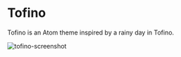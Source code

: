 # Tofino

Tofino is an Atom theme inspired by a rainy day in Tofino.

![tofino-screenshot](https://user-images.githubusercontent.com/22460768/41020527-2611224a-6918-11e8-85fc-5c138b939e8b.png)
